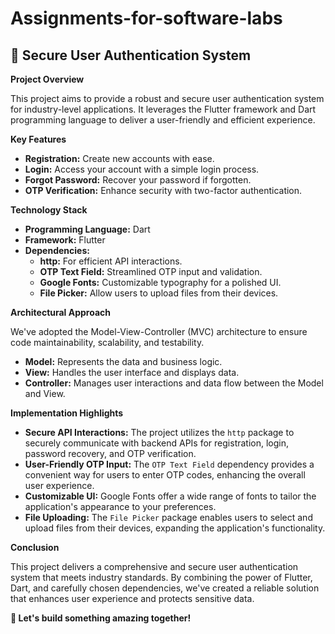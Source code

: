 # Assignments-for-software-labs

## 🔐 **Secure User Authentication System**

**Project Overview**

This project aims to provide a robust and secure user authentication system for industry-level applications. It leverages the Flutter framework and Dart programming language to deliver a user-friendly and efficient experience.

**Key Features**

* **Registration:** Create new accounts with ease.
* **Login:** Access your account with a simple login process.
* **Forgot Password:** Recover your password if forgotten.
* **OTP Verification:** Enhance security with two-factor authentication.

**Technology Stack**

* **Programming Language:** Dart
* **Framework:** Flutter
* **Dependencies:**
  * **http:** For efficient API interactions.
  * **OTP Text Field:** Streamlined OTP input and validation.
  * **Google Fonts:** Customizable typography for a polished UI.
  * **File Picker:** Allow users to upload files from their devices.

**Architectural Approach**

We've adopted the Model-View-Controller (MVC) architecture to ensure code maintainability, scalability, and testability.

* **Model:** Represents the data and business logic.
* **View:** Handles the user interface and displays data.
* **Controller:** Manages user interactions and data flow between the Model and View.

**Implementation Highlights**

* **Secure API Interactions:** The project utilizes the `http` package to securely communicate with backend APIs for registration, login, password recovery, and OTP verification.
* **User-Friendly OTP Input:** The `OTP Text Field` dependency provides a convenient way for users to enter OTP codes, enhancing the overall user experience.
* **Customizable UI:** Google Fonts offer a wide range of fonts to tailor the application's appearance to your preferences.
* **File Uploading:** The `File Picker` package enables users to select and upload files from their devices, expanding the application's functionality.

**Conclusion**

This project delivers a comprehensive and secure user authentication system that meets industry standards. By combining the power of Flutter, Dart, and carefully chosen dependencies, we've created a reliable solution that enhances user experience and protects sensitive data.

**🚀 Let's build something amazing together!**
